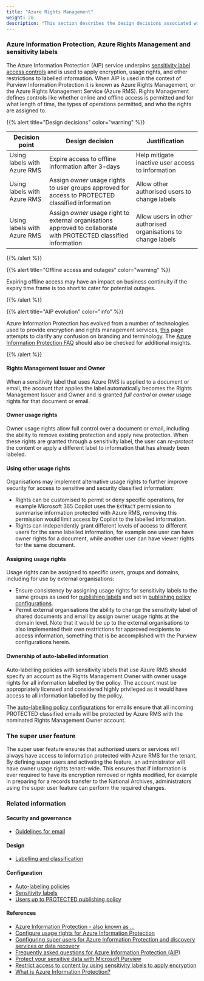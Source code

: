 ```yaml
---
title: "Azure Rights Management"
weight: 20
description: "This section describes the design decisions associated with Azure Rights Management with Microsoft Purview for system(s) built using ASD's Blueprint for Secure Cloud."
---
```


### Azure Information Protection, Azure Rights Management and sensitivity labels

The Azure Information Protection (AIP) service underpins [sensitivity label access controls](/design/shared-services/purview/labelling-and-classification#access-control) and is used to apply encryption, usage rights, and other restrictions to labelled information. When AIP is used in the context of Purview Information Protection it is known as Azure Rights Management, or the Azure Rights Management Service (Azure RMS). Rights Management defines controls like whether online and offline access is permitted and for what length of time, the types of operations permitted, and who the rights are assigned to.

{{% alert title="Design decisions" color="warning" %}}

| Decision point              | Design decision                                                                                                    | Justification                                                  |
| --------------------------- | ------------------------------------------------------------------------------------------------------------------ | -------------------------------------------------------------- |
| Using labels with Azure RMS | Expire access to offline information after 3-days                                                                  | Help mitigate inactive user access to information              |
| Using labels with Azure RMS | Assign _owner_ usage rights to user groups approved for access to PROTECTED classified information                 | Allow other authorised users to change labels                  |
| Using labels with Azure RMS | Assign _owner_ usage right to external organisations approved to collaborate with PROTECTED classified information | Allow users in other authorised organisations to change labels |

{{% /alert %}}

{{% alert title="Offline access and outages" color="warning" %}}

Expiring offline access may have an impact on business continuity if the expiry time frame is too short to cater for potential outages.

{{% /alert %}}

{{% alert title="AIP evolution" color="info" %}}

Azure Information Protection has evolved from a number of technologies used to provide encryption and rights management services, [this](https://learn.microsoft.com/en-au/azure/information-protection/aka) page attempts to clarify any confusion on branding and terminology. The [Azure Information Protection FAQ](https://learn.microsoft.com/en-au/azure/information-protection/faqs) should also be checked for additional insights.

{{% /alert %}}

#### Rights Management Issuer and Owner

When a sensitivity label that uses Azure RMS is applied to a document or email, the account that applies the label automatically becomes the Rights Management Issuer and Owner and is granted _full control_ or _owner_ usage rights for that document or email.

#### Owner usage rights

Owner usage rights allow full control over a document or email, including the ability to remove existing protection and apply new protection. When these rights are granted through a sensitivity label, the user can _re-protect_ the content or apply a different label to information that has already been labeled.

#### Using other usage rights

Organisations may implement alternative usage rights to further improve security for access to sensitive and security classified information:

- Rights can be customised to permit or deny specific operations, for example Microsoft 365 Copilot uses the `EXTRACT` permission to summarise information protected with Azure RMS, removing this permission would limit access by Copilot to the labelled information.
- Rights can independently grant different levels of access to different users for the same labelled information, for example one user can have owner rights for a document, while another user can have viewer rights for the same document.

#### Assigning usage rights

Usage rights can be assigned to specific users, groups and domains, including for use by external organisations:

- Ensure consistency by assigning usage rights for sensitivity labels to the same groups as used for [publishing labels](/design/shared-services/purview/labelling-and-classification#label-publishing) and set in [publishing policy configurations](/configuration/purview/information-protection/policies/publishing-policies/users-up-to-p-policy).
- Permit external organisations the ability to change the sensitivity label of shared documents and email by assign owner usage rights at the domain level. Note that it would be up to the external organisations to also implemented their own restrictions for approved recipients to access information, something that is be accomplished with the Purview configurations herein.

#### Ownership of auto-labelled information

Auto-labelling policies with sensitivity labels that use Azure RMS should specify an account as the Rights Management Owner with owner usage rights for all information labelled by the policy. The account must be appropriately licensed and considered highly privileged as it would have access to all information labelled by the policy.

The [auto-labelling policy configurations](/configuration/purview/information-protection/policies/auto-labeling-policies) for emails ensure that all incoming PROTECTED classified emails will be protected by Azure RMS with the nominated Rights Management Owner account.

### The super user feature

The super user feature ensures that authorised users or services will always have access to information protected with Azure RMS for the tenant. By defining super users and activating the feature, an administrator will have owner usage rights tenant-wide. This ensures that if information is ever required to have its encryption removed or rights modified, for example in preparing for a records transfer to the National Archives, administrators using the super user feature can perform the required changes.

### Related information

#### Security and governance

- [Guidelines for email](/security-and-governance/system-security-plan/email)

#### Design

- [Labelling and classification](/design/shared-services/purview/labelling-and-classification)

#### Configuration

- [Auto-labeling policies](/configuration/purview/information-protection/policies/auto-labeling-policies)
- [Sensitivity labels](/configuration/purview/information-protection/sensitivity-labels)
- [Users up to PROTECTED publishing policy](/configuration/purview/information-protection/policies/publishing-policies/users-up-to-p-policy)

#### References

- [Azure Information Protection - also known as ...](https://learn.microsoft.com/en-au/azure/information-protection/aka)
- [Configure usage rights for Azure Information Protection](https://learn.microsoft.com/en-au/azure/information-protection/configure-usage-rights)
- [Configuring super users for Azure Information Protection and discovery services or data recovery](https://learn.microsoft.com/en-au/azure/information-protection/configure-super-users)
- [Frequently asked questions for Azure Information Protection (AIP)](https://learn.microsoft.com/en-au/azure/information-protection/faqs)
- [Protect your sensitive data with Microsoft Purview](https://learn.microsoft.com/en-au/purview/information-protection)
- [Restrict access to content by using sensitivity labels to apply encryption](https://learn.microsoft.com/en-au/purview/encryption-sensitivity-labels)
- [What is Azure Information Protection?](https://learn.microsoft.com/en-au/azure/information-protection/what-is-information-protection)
